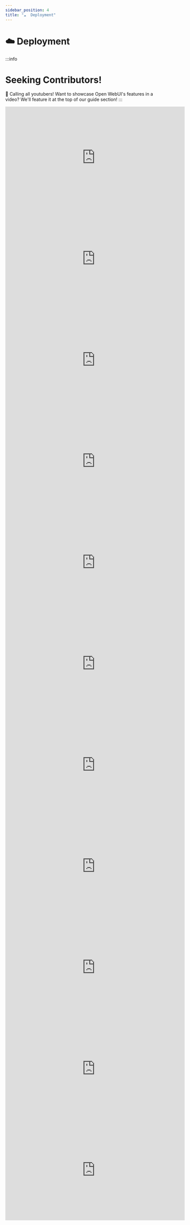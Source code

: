 ```yaml
---
sidebar_position: 4
title: "☁️  Deployment"
---
```


# ☁️ Deployment

:::info

# **Seeking Contributors!**

👋 Calling all youtubers! Want to showcase Open WebUI's features in a video? We'll feature it at the top of our guide section!
:::

<iframe width="560" height="315" src="https://www.youtube.com/embed/kuaalMmarrc?si=B0mOUIMVQmt95vJu" title="YouTube video player" frameborder="0" allow="accelerometer; autoplay; clipboard-write; encrypted-media; gyroscope; picture-in-picture; web-share" referrerpolicy="strict-origin-when-cross-origin" allowfullscreen></iframe>

<iframe width="560" height="315" src="https://www.youtube-nocookie.com/embed/Ic5BRW_nLok?si=zhQXPqb0PuKqg3u1" title="YouTube video player" frameborder="0" allow="accelerometer; autoplay; clipboard-write; encrypted-media; gyroscope; picture-in-picture; web-share" allowfullscreen></iframe>

<iframe width="560" height="315" src="https://www.youtube-nocookie.com/embed/bp2eev21Qfo?si=-JoG1as7l6ZjNDyE" title="YouTube video player" frameborder="0" allow="accelerometer; autoplay; clipboard-write; encrypted-media; gyroscope; picture-in-picture; web-share" allowfullscreen></iframe>

<iframe width="560" height="315" src="https://www.youtube-nocookie.com/embed/DHVQ1UBaYMQ?si=PjslnpJKiHsct8lF" title="YouTube video player" frameborder="0" allow="accelerometer; autoplay; clipboard-write; encrypted-media; gyroscope; picture-in-picture; web-share" allowfullscreen></iframe>

<iframe width="560" height="315" src="https://www.youtube-nocookie.com/embed/Wjrdr0NU4Sk?si=gDsyvkE19AsMlJJa" title="YouTube video player" frameborder="0" allow="accelerometer; autoplay; clipboard-write; encrypted-media; gyroscope; picture-in-picture; web-share" allowfullscreen></iframe>

<iframe width="560" height="315" src="https://www.youtube-nocookie.com/embed/kDwEIgmqaEE?si=hes3N1xHp7AaVOGk" title="YouTube video player" frameborder="0" allow="accelerometer; autoplay; clipboard-write; encrypted-media; gyroscope; picture-in-picture; web-share" allowfullscreen></iframe>

<iframe width="560" height="315" src="https://www.youtube-nocookie.com/embed/D4H5hMMoZ28?si=vKiTocXDRkez1SoV" title="YouTube video player" frameborder="0" allow="accelerometer; autoplay; clipboard-write; encrypted-media; gyroscope; picture-in-picture; web-share" allowfullscreen></iframe>

<iframe width="560" height="315" src="https://www.youtube-nocookie.com/embed/syR0fT0rkgY?si=UusLnKSvU1HGjtyc" title="YouTube video player" frameborder="0" allow="accelerometer; autoplay; clipboard-write; encrypted-media; gyroscope; picture-in-picture; web-share" allowfullscreen></iframe>

<iframe width="560" height="315" src="https://www.youtube-nocookie.com/embed/jlvjipGNwSU?si=RrPk-tMRFU_badO8" title="YouTube video player" frameborder="0" allow="accelerometer; autoplay; clipboard-write; encrypted-media; gyroscope; picture-in-picture; web-share" allowfullscreen></iframe>

<iframe width="560" height="315" src="https://www.youtube-nocookie.com/embed/PhCoRPY7hCE?si=flHuovmiwx7DwKZb" title="YouTube video player" frameborder="0" allow="accelerometer; autoplay; clipboard-write; encrypted-media; gyroscope; picture-in-picture; web-share" allowfullscreen></iframe>

<iframe width="560" height="315" src="https://www.youtube-nocookie.com/embed/zc3ltJeMNpM?si=FJvfCccQYIntnAJR" title="YouTube video player" frameborder="0" allow="accelerometer; autoplay; clipboard-write; encrypted-media; gyroscope; picture-in-picture; web-share" allowfullscreen></iframe>
